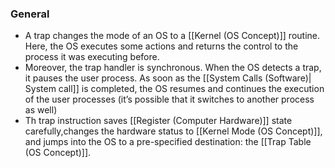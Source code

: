 ### General
- A trap changes the mode of an OS to a [[Kernel (OS Concept)]] routine. Here, the OS executes some actions and returns the control to the process it was executing before. 
- Moreover, the trap handler is synchronous. When the OS detects a trap, it pauses the user process. As soon as the [[System Calls (Software)| System call]] is completed, the OS resumes and continues the execution of the user processes (it’s possible that it switches to another process as well)
- Th trap instruction saves [[Register (Computer Hardware)]] state carefully,changes the hardware status to [[Kernel Mode (OS Concept)]], and jumps into the OS to a pre-specified destination: the [[Trap Table (OS Concept)]].
